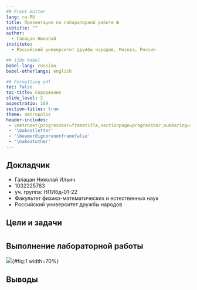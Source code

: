```yaml
---
## Front matter
lang: ru-RU
title: Презентация по лабораторной работе №
subtitle: ""
author:
  - Галацан Николай
institute:
  - Российский университет дружбы народов, Москва, Россия

## i18n babel
babel-lang: russian
babel-otherlangs: english

## Formatting pdf
toc: false
toc-title: Содержание
slide_level: 2
aspectratio: 169
section-titles: true
theme: metropolis
header-includes:
 - \metroset{progressbar=frametitle,sectionpage=progressbar,numbering=fraction}
 - '\makeatletter'
 - '\beamer@ignorenonframefalse'
 - '\makeatother'
---
```



## Докладчик

  * Галацан Николай Ильич
  * 1032225763
  * уч. группа: НПИбд-01-22
  * Факультет физико-математических и естественных наук
  * Российский университет дружбы народов

## Цели и задачи


# 

## Выполнение лабораторной работы

![](image/1.png){#fig:1 width=70%}


## Выводы



